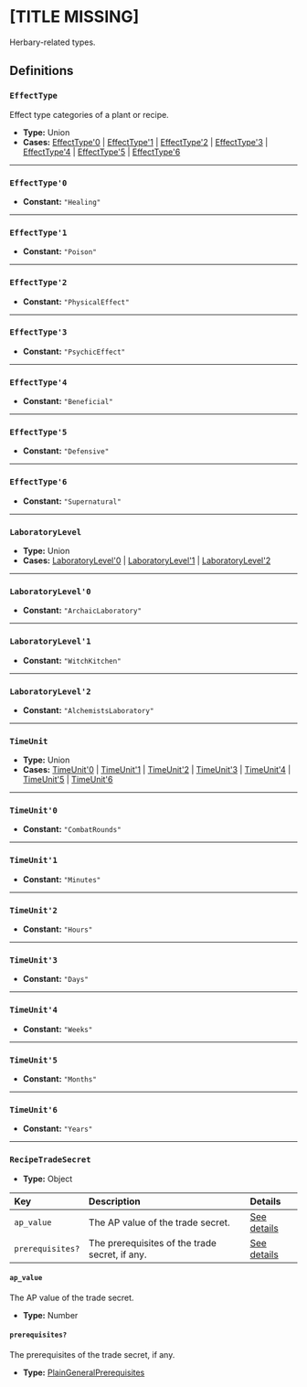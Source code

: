 # [TITLE MISSING]

Herbary-related types.

## Definitions

### <a name="EffectType"></a> `EffectType`

Effect type categories of a plant or recipe.

- **Type:** Union
- **Cases:** <a href="#EffectType'0">EffectType'0</a> | <a href="#EffectType'1">EffectType'1</a> | <a href="#EffectType'2">EffectType'2</a> | <a href="#EffectType'3">EffectType'3</a> | <a href="#EffectType'4">EffectType'4</a> | <a href="#EffectType'5">EffectType'5</a> | <a href="#EffectType'6">EffectType'6</a>

---

### <a name="EffectType'0"></a> `EffectType'0`

- **Constant:** `"Healing"`

---

### <a name="EffectType'1"></a> `EffectType'1`

- **Constant:** `"Poison"`

---

### <a name="EffectType'2"></a> `EffectType'2`

- **Constant:** `"PhysicalEffect"`

---

### <a name="EffectType'3"></a> `EffectType'3`

- **Constant:** `"PsychicEffect"`

---

### <a name="EffectType'4"></a> `EffectType'4`

- **Constant:** `"Beneficial"`

---

### <a name="EffectType'5"></a> `EffectType'5`

- **Constant:** `"Defensive"`

---

### <a name="EffectType'6"></a> `EffectType'6`

- **Constant:** `"Supernatural"`

---

### <a name="LaboratoryLevel"></a> `LaboratoryLevel`

- **Type:** Union
- **Cases:** <a href="#LaboratoryLevel'0">LaboratoryLevel'0</a> | <a href="#LaboratoryLevel'1">LaboratoryLevel'1</a> | <a href="#LaboratoryLevel'2">LaboratoryLevel'2</a>

---

### <a name="LaboratoryLevel'0"></a> `LaboratoryLevel'0`

- **Constant:** `"ArchaicLaboratory"`

---

### <a name="LaboratoryLevel'1"></a> `LaboratoryLevel'1`

- **Constant:** `"WitchKitchen"`

---

### <a name="LaboratoryLevel'2"></a> `LaboratoryLevel'2`

- **Constant:** `"AlchemistsLaboratory"`

---

### <a name="TimeUnit"></a> `TimeUnit`

- **Type:** Union
- **Cases:** <a href="#TimeUnit'0">TimeUnit'0</a> | <a href="#TimeUnit'1">TimeUnit'1</a> | <a href="#TimeUnit'2">TimeUnit'2</a> | <a href="#TimeUnit'3">TimeUnit'3</a> | <a href="#TimeUnit'4">TimeUnit'4</a> | <a href="#TimeUnit'5">TimeUnit'5</a> | <a href="#TimeUnit'6">TimeUnit'6</a>

---

### <a name="TimeUnit'0"></a> `TimeUnit'0`

- **Constant:** `"CombatRounds"`

---

### <a name="TimeUnit'1"></a> `TimeUnit'1`

- **Constant:** `"Minutes"`

---

### <a name="TimeUnit'2"></a> `TimeUnit'2`

- **Constant:** `"Hours"`

---

### <a name="TimeUnit'3"></a> `TimeUnit'3`

- **Constant:** `"Days"`

---

### <a name="TimeUnit'4"></a> `TimeUnit'4`

- **Constant:** `"Weeks"`

---

### <a name="TimeUnit'5"></a> `TimeUnit'5`

- **Constant:** `"Months"`

---

### <a name="TimeUnit'6"></a> `TimeUnit'6`

- **Constant:** `"Years"`

---

### <a name="RecipeTradeSecret"></a> `RecipeTradeSecret`

- **Type:** Object

Key | Description | Details
:-- | :-- | :--
`ap_value` | The AP value of the trade secret. | <a href="#RecipeTradeSecret/ap_value">See details</a>
`prerequisites?` | The prerequisites of the trade secret, if any. | <a href="#RecipeTradeSecret/prerequisites">See details</a>

#### <a name="RecipeTradeSecret/ap_value"></a> `ap_value`

The AP value of the trade secret.

- **Type:** Number

#### <a name="RecipeTradeSecret/prerequisites"></a> `prerequisites?`

The prerequisites of the trade secret, if any.

- **Type:** <a href="../../_Prerequisite.md#PlainGeneralPrerequisites">PlainGeneralPrerequisites</a>
